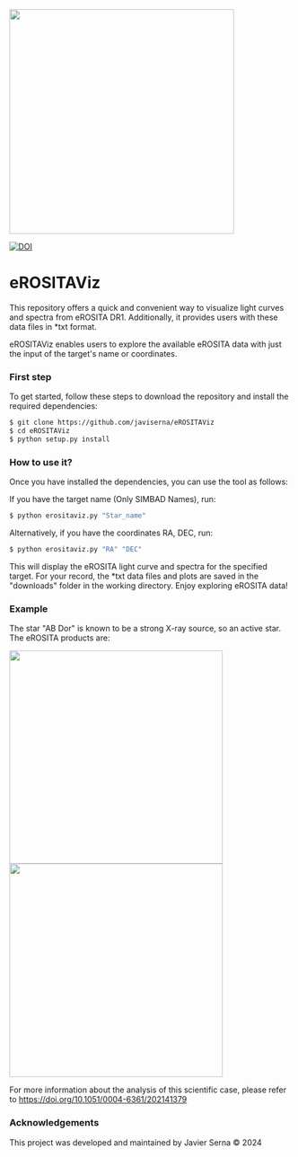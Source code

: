 <img src="https://github.com/javiserna/eROSITAViz/blob/main/eROSITAViz.png?raw=true" width="400"/>

[![DOI](https://zenodo.org/badge/754483135.svg)](https://zenodo.org/doi/10.5281/zenodo.10807266)


# eROSITAViz
This repository offers a quick and convenient way to visualize light curves and spectra from eROSITA DR1. Additionally, it provides users with these data files in *txt format.

eROSITAViz enables users to explore the available eROSITA data with just the input of the target's name or coordinates.

### First step
To get started, follow these steps to download the repository and install the required dependencies:

```zsh
$ git clone https://github.com/javiserna/eROSITAViz
$ cd eROSITAViz
$ python setup.py install
```
### How to use it?
Once you have installed the dependencies, you can use the tool as follows:

If you have the target name (Only SIMBAD Names), run:

```zsh
$ python erositaviz.py "Star_name"
```
Alternatively, if you have the coordinates RA, DEC, run:

```zsh
$ python erositaviz.py "RA" "DEC"
```
This will display the eROSITA light curve and spectra for the specified target.
For your record, the *txt data files and plots are saved in the "downloads" folder in the working directory. Enjoy exploring eROSITA data!

### Example
The star "AB Dor" is known to be a strong X-ray source, so an active star. The eROSITA products are:

<img src="https://github.com/javiserna/eROSITAViz/blob/main/demo/AB_Dor_eRASS1_LC.png?raw=true" width="380"/> <img src="https://github.com/javiserna/eROSITAViz/blob/main/demo/AB_Dor_eRASS1_Spec.png?raw=true" width="380"/>

For more information about the analysis of this scientific case, please refer to https://doi.org/10.1051/0004-6361/202141379

### Acknowledgements
This project was developed and maintained by Javier Serna © 2024
